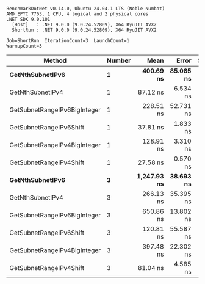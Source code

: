 ```

BenchmarkDotNet v0.14.0, Ubuntu 24.04.1 LTS (Noble Numbat)
AMD EPYC 7763, 1 CPU, 4 logical and 2 physical cores
.NET SDK 9.0.101
  [Host]   : .NET 9.0.0 (9.0.24.52809), X64 RyuJIT AVX2
  ShortRun : .NET 9.0.0 (9.0.24.52809), X64 RyuJIT AVX2

Job=ShortRun  IterationCount=3  LaunchCount=1  
WarmupCount=3  

```
| Method                       | Number | Mean        | Error     | StdDev   | Min         | Max         | Gen0   | Allocated |
|----------------------------- |------- |------------:|----------:|---------:|------------:|------------:|-------:|----------:|
| **GetNthSubnetIPv6**             | **1**      |   **400.69 ns** | **85.065 ns** | **4.663 ns** |   **396.21 ns** |   **405.52 ns** | **0.0381** |     **640 B** |
| GetNthSubnetIPv4             | 1      |    87.12 ns |  6.534 ns | 0.358 ns |    86.77 ns |    87.48 ns | 0.0095 |     160 B |
| GetSubnetRangeIPv6BigInteger | 1      |   228.51 ns | 52.731 ns | 2.890 ns |   226.76 ns |   231.85 ns | 0.0257 |     432 B |
| GetSubnetRangeIPv6Shift      | 1      |    37.81 ns |  1.833 ns | 0.100 ns |    37.74 ns |    37.92 ns | 0.0095 |     160 B |
| GetSubnetRangeIPv4BigInteger | 1      |   128.91 ns |  3.310 ns | 0.181 ns |   128.70 ns |   129.02 ns | 0.0124 |     208 B |
| GetSubnetRangeIPv4Shift      | 1      |    27.58 ns |  0.570 ns | 0.031 ns |    27.55 ns |    27.61 ns | 0.0105 |     176 B |
| **GetNthSubnetIPv6**             | **3**      | **1,247.93 ns** | **38.693 ns** | **2.121 ns** | **1,246.06 ns** | **1,250.23 ns** | **0.1183** |    **2000 B** |
| GetNthSubnetIPv4             | 3      |   266.13 ns | 35.395 ns | 1.940 ns |   265.00 ns |   268.37 ns | 0.0286 |     480 B |
| GetSubnetRangeIPv6BigInteger | 3      |   650.86 ns | 13.802 ns | 0.757 ns |   650.17 ns |   651.67 ns | 0.0772 |    1296 B |
| GetSubnetRangeIPv6Shift      | 3      |   120.81 ns | 55.587 ns | 3.047 ns |   118.83 ns |   124.32 ns | 0.0286 |     480 B |
| GetSubnetRangeIPv4BigInteger | 3      |   397.48 ns | 22.302 ns | 1.222 ns |   396.12 ns |   398.49 ns | 0.0372 |     624 B |
| GetSubnetRangeIPv4Shift      | 3      |    81.04 ns |  4.585 ns | 0.251 ns |    80.84 ns |    81.32 ns | 0.0315 |     528 B |

